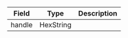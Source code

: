 | Field  | Type      | Description |
| ------ | --------- | ----------- |
| handle | HexString |             |
